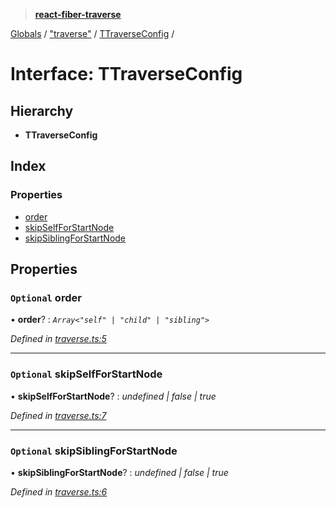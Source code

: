 > **[react-fiber-traverse](../README.md)**

[Globals](../globals.md) / ["traverse"](../modules/_traverse_.md) / [TTraverseConfig](_traverse_.ttraverseconfig.md) /

# Interface: TTraverseConfig

## Hierarchy

* **TTraverseConfig**

## Index

### Properties

* [order](_traverse_.ttraverseconfig.md#optional-order)
* [skipSelfForStartNode](_traverse_.ttraverseconfig.md#optional-skipselfforstartnode)
* [skipSiblingForStartNode](_traverse_.ttraverseconfig.md#optional-skipsiblingforstartnode)

## Properties

### `Optional` order

• **order**? : *`Array<"self" | "child" | "sibling">`*

*Defined in [traverse.ts:5](https://github.com/bendtherules/react-fiber-traverse/blob/c92c64b/src/traverse.ts#L5)*

___

### `Optional` skipSelfForStartNode

• **skipSelfForStartNode**? : *undefined | false | true*

*Defined in [traverse.ts:7](https://github.com/bendtherules/react-fiber-traverse/blob/c92c64b/src/traverse.ts#L7)*

___

### `Optional` skipSiblingForStartNode

• **skipSiblingForStartNode**? : *undefined | false | true*

*Defined in [traverse.ts:6](https://github.com/bendtherules/react-fiber-traverse/blob/c92c64b/src/traverse.ts#L6)*